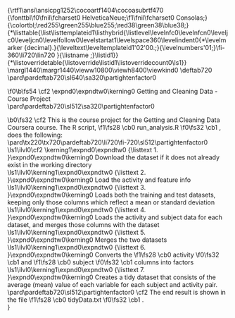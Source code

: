 {\rtf1\ansi\ansicpg1252\cocoartf1404\cocoasubrtf470
{\fonttbl\f0\fnil\fcharset0 HelveticaNeue;\f1\fnil\fcharset0 Consolas;}
{\colortbl;\red255\green255\blue255;\red38\green38\blue38;}
{\*\listtable{\list\listtemplateid1\listhybrid{\listlevel\levelnfc0\levelnfcn0\leveljc0\leveljcn0\levelfollow0\levelstartat1\levelspace360\levelindent0{\*\levelmarker \{decimal\}.}{\leveltext\leveltemplateid1\'02\'00.;}{\levelnumbers\'01;}\fi-360\li720\lin720 }{\listname ;}\listid1}}
{\*\listoverridetable{\listoverride\listid1\listoverridecount0\ls1}}
\margl1440\margr1440\vieww10800\viewh8400\viewkind0
\deftab720
\pard\pardeftab720\sl640\sa320\partightenfactor0

\f0\b\fs54 \cf2 \expnd0\expndtw0\kerning0
Getting and Cleaning Data - Course Project\
\pard\pardeftab720\sl512\sa320\partightenfactor0

\b0\fs32 \cf2 This is the course project for the Getting and Cleaning Data Coursera course. The R script, 
\f1\fs28 \cb0 run_analysis.R
\f0\fs32 \cb1 , does the following:\
\pard\tx220\tx720\pardeftab720\li720\fi-720\sl512\partightenfactor0
\ls1\ilvl0\cf2 \kerning1\expnd0\expndtw0 {\listtext	1.	}\expnd0\expndtw0\kerning0
Download the dataset if it does not already exist in the working directory\
\ls1\ilvl0\kerning1\expnd0\expndtw0 {\listtext	2.	}\expnd0\expndtw0\kerning0
Load the activity and feature info\
\ls1\ilvl0\kerning1\expnd0\expndtw0 {\listtext	3.	}\expnd0\expndtw0\kerning0
Loads both the training and test datasets, keeping only those columns which reflect a mean or standard deviation\
\ls1\ilvl0\kerning1\expnd0\expndtw0 {\listtext	4.	}\expnd0\expndtw0\kerning0
Loads the activity and subject data for each dataset, and merges those columns with the dataset\
\ls1\ilvl0\kerning1\expnd0\expndtw0 {\listtext	5.	}\expnd0\expndtw0\kerning0
Merges the two datasets\
\ls1\ilvl0\kerning1\expnd0\expndtw0 {\listtext	6.	}\expnd0\expndtw0\kerning0
Converts the 
\f1\fs28 \cb0 activity
\f0\fs32 \cb1  and 
\f1\fs28 \cb0 subject
\f0\fs32 \cb1  columns into factors\
\ls1\ilvl0\kerning1\expnd0\expndtw0 {\listtext	7.	}\expnd0\expndtw0\kerning0
Creates a tidy dataset that consists of the average (mean) value of each variable for each subject and activity pair.\
\pard\pardeftab720\sl512\partightenfactor0
\cf2 The end result is shown in the file 
\f1\fs28 \cb0 tidyData.txt
\f0\fs32 \cb1 .\
}
